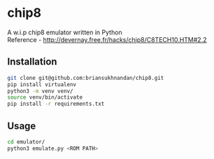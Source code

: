 # chip8
A w.i.p chip8 emulator written in Python <br />
Reference - http://devernay.free.fr/hacks/chip8/C8TECH10.HTM#2.2

## Installation
```bash
git clone git@github.com:briansukhnandan/chip8.git
pip install virtualenv
python3 -m venv venv/
source venv/bin/activate
pip install -r requirements.txt
```

## Usage
```bash
cd emulator/
python3 emulate.py <ROM PATH>
```
